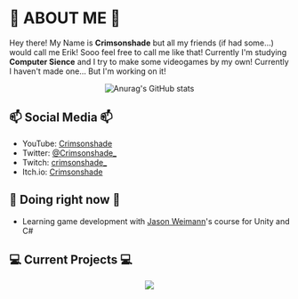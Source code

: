 <!-- Links zu projekten -->
[Workin-0]: https://github.com/crimsonshade/crimsonshade

# 👋 ABOUT ME 👋
Hey there! My Name is **Crimsonshade** but all my friends (if had some...) would call me Erik! Sooo feel free to call me like that! Currently I'm studying **Computer Sience** and I try to make some videogames by my own! Currently I haven't made one... But I'm working on it! 

<div align="center">

![Anurag's GitHub stats](https://github-readme-stats.vercel.app/api?username=crimsonshade&show_icons=true&theme=radical&hide=stars,prs&include_all_commits=true&custom_title=Crimsonshades+Stats)
                    
</div>
                    
## 📫 Social Media 📫
- YouTube: <a href="https://www.youtube.com/channel/UC2H7HblECA1_R2gWPjH26qw" target="_blank">Crimsonshade</a>
- Twitter: <a href="https://twitter.com/Crimsonshade_" target="_blank">@Crimsonshade_</a>
- Twitch: <a href="https://www.twitch.tv/crimsonshade_" target="_blank">crimsonshade_</a>
- Itch&#46;io: <a href="https://crimsonshade.itch.io" target="_blank">Crimsonshade</a>
## 🌱 Doing right now 🌱
- Learning game development with [Jason Weimann](https://www.youtube.com/channel/UCX_b3NNQN5bzExm-22-NVVg)'s course for Unity and C#
## 💻 Current Projects 💻

<div align="center">

<!--CURRENT_PROJECTS_BEGIN-->
<a href="https://github.com/crimsonshade/crimsonshade">
  <img align="center" src="https://github-readme-stats.vercel.app/api/pin/?username=crimsonshade&repo=crimsonshade&show_icons=ture&theme=radical" />
</a><!--CURRENT_PROJECTS_END-->
</div> 
